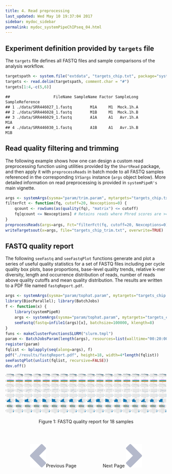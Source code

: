 ```yaml
---
title: 4. Read preprocessing
last_updated: Wed May 10 19:37:04 2017
sidebar: mydoc_sidebar
permalink: mydoc_systemPipeChIPseq_04.html
---
```


## Experiment definition provided by `targets` file

The `targets` file defines all FASTQ files and sample comparisons of the analysis workflow.


```r
targetspath <- system.file("extdata", "targets_chip.txt", package="systemPipeR")
targets <- read.delim(targetspath, comment.char = "#")
targets[1:4,-c(5,6)]
```

```
##                   FileName SampleName Factor SampleLong SampleReference
## 1 ./data/SRR446027_1.fastq        M1A     M1  Mock.1h.A                
## 2 ./data/SRR446028_1.fastq        M1B     M1  Mock.1h.B                
## 3 ./data/SRR446029_1.fastq        A1A     A1   Avr.1h.A             M1A
## 4 ./data/SRR446030_1.fastq        A1B     A1   Avr.1h.B             M1B
```

## Read quality filtering and trimming

The following example shows how one can design a custom read
preprocessing function using utilities provided by the `ShortRead` package, and then
apply it with `preprocessReads` in batch mode to all FASTQ samples referenced in the
corresponding `SYSargs` instance (`args` object below). More detailed information on
read preprocessing is provided in `systemPipeR's` main vignette.


```r
args <- systemArgs(sysma="param/trim.param", mytargets="targets_chip.txt")
filterFct <- function(fq, cutoff=20, Nexceptions=0) {
    qcount <- rowSums(as(quality(fq), "matrix") <= cutoff)
    fq[qcount <= Nexceptions] # Retains reads where Phred scores are >= cutoff with N exceptions
}
preprocessReads(args=args, Fct="filterFct(fq, cutoff=20, Nexceptions=0)", batchsize=100000)
writeTargetsout(x=args, file="targets_chip_trim.txt", overwrite=TRUE)
```

## FASTQ quality report

The following `seeFastq` and `seeFastqPlot` functions generate and plot a series of useful quality
statistics for a set of FASTQ files including per cycle quality box
plots, base proportions, base-level quality trends, relative k-mer
diversity, length and occurrence distribution of reads, number of reads
above quality cutoffs and mean quality distribution. The results are
written to a PDF file named `fastqReport.pdf`.


```r
args <- systemArgs(sysma="param/tophat.param", mytargets="targets_chip.txt")
library(BiocParallel); library(BatchJobs)
f <- function(x) {
    library(systemPipeR)
    args <- systemArgs(sysma="param/tophat.param", mytargets="targets_chip.txt")
    seeFastq(fastq=infile1(args)[x], batchsize=100000, klength=8)
}
funs <- makeClusterFunctionsSLURM("slurm.tmpl")
param <- BatchJobsParam(length(args), resources=list(walltime="00:20:00", ntasks=1, ncpus=1, memory="2G"), cluster.functions=funs)
register(param)
fqlist <- bplapply(seq(along=args), f)
pdf("./results/fastqReport.pdf", height=18, width=4*length(fqlist))
seeFastqPlot(unlist(fqlist, recursive=FALSE))
dev.off()
```

![](./pages/mydoc/systemPipeChIPseq_files/fastqReport.png)
<div align="center">Figure 1: FASTQ quality report for 18 samples</div>


<br><br><center><a href="mydoc_systemPipeChIPseq_03.html"><img src="images/left_arrow.png" alt="Previous page."></a>Previous Page &nbsp; &nbsp; &nbsp; &nbsp; &nbsp; &nbsp; &nbsp; &nbsp; &nbsp; &nbsp; Next Page
<a href="mydoc_systemPipeChIPseq_05.html"><img src="images/right_arrow.png" alt="Next page."></a></center>
